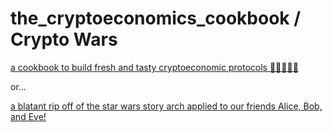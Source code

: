 # the_cryptoeconomics_cookbook / Crypto Wars

[a cookbook to build fresh and tasty cryptoeconomic protocols 🍇🍋🥑🥦🥖](https://github.com/burrrata/the_cryptoeconomics_cookbook/blob/master/src/chefs_tasting_menu.md)

or... 

[a blatant rip off of the star wars story arch applied to our friends Alice, Bob, and Eve!](https://github.com/burrrata/the_cryptoeconomics_cookbook/blob/master/src/intro.md)
